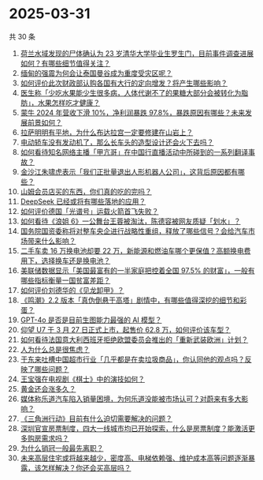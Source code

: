 # 2025-03-31

共 30 条

<!-- BEGIN ZHIHUVIDEO -->
<!-- 最后更新时间 Mon Mar 31 2025 03:11:21 GMT+0800 (China Standard Time) -->
1. [荷兰水域发现的尸体确认为 23 岁清华大学毕业生罗生门，目前事件调查进展如何？有哪些细节值得关注？](https://www.zhihu.com/question/1889340664812131782)
1. [缅甸的强震为何会让泰国曼谷成为重度受灾区呢？](https://www.zhihu.com/question/1889429620408951689)
1. [如何评价此次财政部认购各国有大行的定向增发？将产生哪些影响？](https://www.zhihu.com/question/1889716077090559348)
1. [医生称「少吃水果能少生很多病，人体代谢不了的果糖大部分会被转化为脂肪」，水果怎样吃才健康？](https://www.zhihu.com/question/1889246779540726092)
1. [蒙牛 2024 年营收下滑 10%，净利润暴跌 97.8%，暴跌原因有哪些？未来发展前景如何？](https://www.zhihu.com/question/1888977977565479391)
1. [拉萨明明有平地，为什么布达拉宫一定要修建在山岩上？](https://www.zhihu.com/question/780333510)
1. [电动轿车没有发动机了，那么长车头的造型设计还会火下去吗？](https://www.zhihu.com/question/662461961)
1. [如何看待知名网络主播「甲亢哥」在中国行直播活动中所碰到的一系列翻译事故？](https://www.zhihu.com/question/1889151906678538719)
1. [金沙江朱啸虎表示「我们正批量退出人形机器人公司」，这背后原因都有哪些？](https://www.zhihu.com/question/1889331007041291077)
1. [山姆会员店买的东西，你们真的吃的完吗？](https://www.zhihu.com/question/493148917)
1. [DeepSeek 已经或将有哪些落地的应用？](https://www.zhihu.com/question/11502468866)
1. [如何评价德国「光谱号」运载火箭首飞失败？](https://www.zhihu.com/question/1889750659986879780)
1. [如何看待《浪姐 6》一公舞台王蓉被淘汰，陈德容被网友质疑「划水」？](https://www.zhihu.com/question/1888997148630185152)
1. [国务院国资委称将对整车央企进行战略性重组，释放了哪些信号？会给汽车市场带来什么影响？](https://www.zhihu.com/question/1889448017196705775)
1. [二手车卖 16 万换电池却要 22 万，新能源和燃油车哪个更保值？高额换电费用下，选择换车还是换电池？](https://www.zhihu.com/question/15739101027)
1. [美联储数据显示「美国最富有的一半家庭把控着全国 97.5% 的财富」，一般有哪些指标衡量一国贫富差距？](https://www.zhihu.com/question/1888542984687022429)
1. [如何评价刘德华的《见龙卸甲》？](https://www.zhihu.com/question/25398116)
1. [《鸣潮》2.2 版本「真伪倒悬于高塔」剧情中，有哪些值得深挖的细节和彩蛋？](https://www.zhihu.com/question/15750033965)
1. [GPT-4o 是否是目前生图能力最强的 AI 模型？](https://www.zhihu.com/question/656589804)
1. [仰望 U7 于 3 月 27 日正式上市，起售价 62.8 万，如何评价该车型？](https://www.zhihu.com/question/1888699890990818825)
1. [如何看待法国意大利西班牙拒绝欧盟委员会推出的「重新武装欧洲」计划？](https://www.zhihu.com/question/1888825750532121407)
1. [人为什么总是很焦虑？](https://www.zhihu.com/question/7944454486)
1. [于东来吐槽中国超市行业「几乎都是在卖垃圾商品」，你认同他的观点吗？反映了哪些问题？](https://www.zhihu.com/question/1889390951400699299)
1. [王宝强在电视剧《棋士》中的演技如何？](https://www.zhihu.com/question/15721932184)
1. [黄金还会涨多久？](https://www.zhihu.com/question/15339566033)
1. [媒体称乐道汽车陷入销量困境，为何乐道没能被市场认可？对蔚来有多大影响？](https://www.zhihu.com/question/13683616138)
1. [《三角洲行动》目前有什么迫切需要解决的问题？](https://www.zhihu.com/question/1886747112609395556)
1. [深圳官宣房票制度，四大一线城市均已开始探索，什么是房票制度？能激活更多购房需求吗？](https://www.zhihu.com/question/1888719532350207150)
1. [为什么销冠一般最先离职？](https://www.zhihu.com/question/11744499028)
1. [未来高层住宅或将越来越少，密度高、电梯依赖强、维护成本高等问题逐渐暴露，该怎样解决？你还会买高层吗？](https://www.zhihu.com/question/1889222967541589930)
<!-- END ZHIHUVIDEO -->
